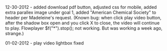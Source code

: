 12-30-2012 -	added download pdf button, adjusted css for mobile, added extra parallex image under goal 1, added "American Chemical Society" to header per Madeleine's request.
				(Known bug: when click play video button, after the shadow box open and you click X to close, the video will continue to play. Flowplayer $f("*").stop(); not working. But was working a week ago, strange.)

01-02-2012 -	play video lightbox fixed 